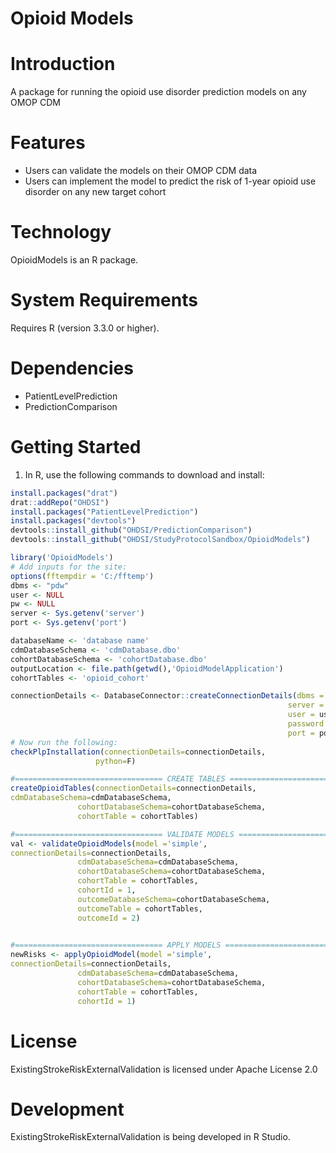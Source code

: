 Opioid Models
======================

  Introduction
============
  A package for running the opioid use disorder prediction models on any OMOP CDM


Features
========
  - Users can validate the models on their OMOP CDM data
  - Users can implement the model to predict the risk of 1-year opioid use disorder on any new target cohort

Technology
==========
  OpioidModels is an R package.

System Requirements
===================
  Requires R (version 3.3.0 or higher).

Dependencies
============
  * PatientLevelPrediction
  * PredictionComparison

Getting Started
===============
  1. In R, use the following commands to download and install:

  ```r
install.packages("drat")
drat::addRepo("OHDSI")
install.packages("PatientLevelPrediction")
install.packages("devtools")
devtools::install_github("OHDSI/PredictionComparison")
devtools::install_github("OHDSI/StudyProtocolSandbox/OpioidModels")

library('OpioidModels')
# Add inputs for the site:
options(fftempdir = 'C:/fftemp')
dbms <- "pdw"
user <- NULL
pw <- NULL
server <- Sys.getenv('server')
port <- Sys.getenv('port')

databaseName <- 'database name'
cdmDatabaseSchema <- 'cdmDatabase.dbo'
cohortDatabaseSchema <- 'cohortDatabase.dbo'
outputLocation <- file.path(getwd(),'OpioidModelApplication')
cohortTables <- 'opioid_cohort'

connectionDetails <- DatabaseConnector::createConnectionDetails(dbms = dbms,
                                                                server = server,
                                                                user = user,
                                                                password = pw,
                                                                port = port)
# Now run the following:
checkPlpInstallation(connectionDetails=connectionDetails,
                     python=F)
 
#================================= CREATE TABLES ==================================
createOpioidTables(connectionDetails=connectionDetails,
cdmDatabaseSchema=cdmDatabaseSchema,
                 cohortDatabaseSchema=cohortDatabaseSchema,
                 cohortTable = cohortTables)

#================================= VALIDATE MODELS ==================================
val <- validateOpioidModels(model ='simple',
connectionDetails=connectionDetails,
                 cdmDatabaseSchema=cdmDatabaseSchema,
                 cohortDatabaseSchema=cohortDatabaseSchema,
                 cohortTable = cohortTables,
                 cohortId = 1,
                 outcomeDatabaseSchema=cohortDatabaseSchema,
                 outcomeTable = cohortTables,
                 outcomeId = 2)
                 

#================================= APPLY MODELS ==================================
newRisks <- applyOpioidModel(model ='simple',
connectionDetails=connectionDetails,
                 cdmDatabaseSchema=cdmDatabaseSchema,
                 cohortDatabaseSchema=cohortDatabaseSchema,
                 cohortTable = cohortTables,
                 cohortId = 1)

```

License
=======
  ExistingStrokeRiskExternalValidation is licensed under Apache License 2.0

Development
===========
  ExistingStrokeRiskExternalValidation is being developed in R Studio.

